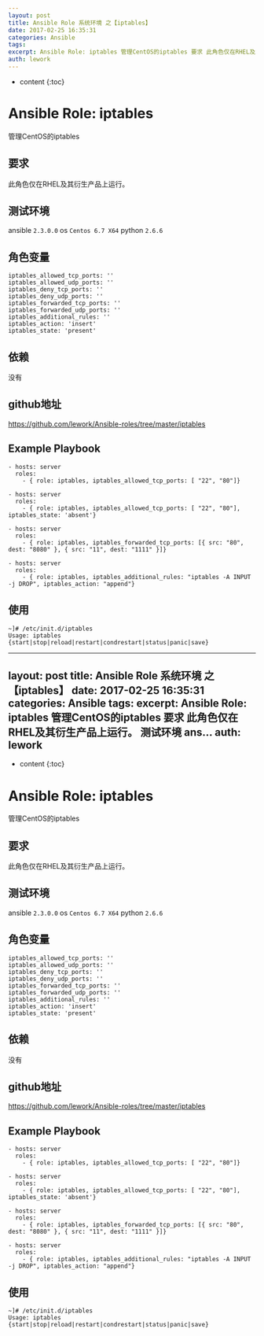 ```yaml
---
layout: post
title: Ansible Role 系统环境 之【iptables】
date: 2017-02-25 16:35:31
categories: Ansible
tags:
excerpt: Ansible Role: iptables 管理CentOS的iptables 要求 此角色仅在RHEL及其衍生产品上运行。 测试环境 ans...
auth: lework
---
```

* content
{:toc}

# Ansible Role: iptables

管理CentOS的iptables

## 要求

此角色仅在RHEL及其衍生产品上运行。

## 测试环境

ansible `2.3.0.0`
os `Centos 6.7 X64`
python `2.6.6`

## 角色变量
	iptables_allowed_tcp_ports: ''
	iptables_allowed_udp_ports: ''
	iptables_deny_tcp_ports: ''
	iptables_deny_udp_ports: ''
	iptables_forwarded_tcp_ports: ''
	iptables_forwarded_udp_ports: ''
	iptables_additional_rules: ''
	iptables_action: 'insert'
	iptables_state: 'present'
	
## 依赖

没有

## github地址

https://github.com/lework/Ansible-roles/tree/master/iptables

## Example Playbook

    - hosts: server
      roles:
        - { role: iptables, iptables_allowed_tcp_ports: [ "22", "80"]}
		
    - hosts: server
      roles:
        - { role: iptables, iptables_allowed_tcp_ports: [ "22", "80"], iptables_state: 'absent'}

    - hosts: server
      roles:
        - { role: iptables, iptables_forwarded_tcp_ports: [{ src: "80", dest: "8080" }, { src: "11", dest: "1111" }]}
		
    - hosts: server
      roles:
        - { role: iptables, iptables_additional_rules: "iptables -A INPUT -j DROP", iptables_action: "append"}	

## 使用

```
~]# /etc/init.d/iptables 
Usage: iptables {start|stop|reload|restart|condrestart|status|panic|save}
```
---
layout: post
title: Ansible Role 系统环境 之【iptables】
date: 2017-02-25 16:35:31
categories: Ansible
tags:
excerpt: Ansible Role: iptables 管理CentOS的iptables 要求 此角色仅在RHEL及其衍生产品上运行。 测试环境 ans...
auth: lework
---
* content
{:toc}

# Ansible Role: iptables

管理CentOS的iptables

## 要求

此角色仅在RHEL及其衍生产品上运行。

## 测试环境

ansible `2.3.0.0`
os `Centos 6.7 X64`
python `2.6.6`

## 角色变量
	iptables_allowed_tcp_ports: ''
	iptables_allowed_udp_ports: ''
	iptables_deny_tcp_ports: ''
	iptables_deny_udp_ports: ''
	iptables_forwarded_tcp_ports: ''
	iptables_forwarded_udp_ports: ''
	iptables_additional_rules: ''
	iptables_action: 'insert'
	iptables_state: 'present'
	
## 依赖

没有

## github地址

https://github.com/lework/Ansible-roles/tree/master/iptables

## Example Playbook

    - hosts: server
      roles:
        - { role: iptables, iptables_allowed_tcp_ports: [ "22", "80"]}
		
    - hosts: server
      roles:
        - { role: iptables, iptables_allowed_tcp_ports: [ "22", "80"], iptables_state: 'absent'}

    - hosts: server
      roles:
        - { role: iptables, iptables_forwarded_tcp_ports: [{ src: "80", dest: "8080" }, { src: "11", dest: "1111" }]}
		
    - hosts: server
      roles:
        - { role: iptables, iptables_additional_rules: "iptables -A INPUT -j DROP", iptables_action: "append"}	

## 使用

```
~]# /etc/init.d/iptables 
Usage: iptables {start|stop|reload|restart|condrestart|status|panic|save}
```
